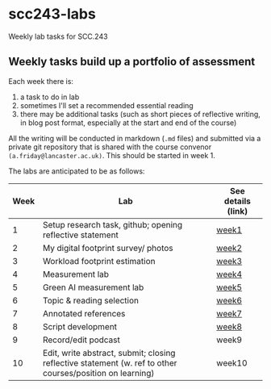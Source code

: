 # scc243-labs
Weekly lab tasks for SCC.243

## Weekly tasks build up a portfolio of assessment

Each week there is:

1. a task to do in lab
2. sometimes I'll set a recommended essential reading
3. there may be additional tasks (such as short pieces of reflective writing, in blog post format, especially at the start and end of the course)

All the writing will be conducted in markdown (`.md` files) and submitted via a private git repository that is shared with the course convenor `(a.friday@lancaster.ac.uk)`.  This should be started in week 1.

The labs are anticipated to be as follows:

| Week | Lab | See details (link) |
| ---  | --- | --- |
| 1 | Setup research task, github; opening reflective statement | [week1](week1/README.md) |
| 2 | My digital footprint survey/ photos | [week2](week2/README.md) |
| 3 | Workload footprint estimation | [week3](week3/README.md) |
| 4 | Measurement lab | [week4](week4/README.md) |
| 5 | Green AI measurement lab | [week5](week5/README.md) |
| 6 | Topic & reading selection | [week6](week6/README.md) |
| 7 | Annotated references | [week7](week7/README.md) |
| 8 | Script development  | [week8](week8/README.md) |
| 9 | Record/edit podcast | week9<!-- [week9](week9/README.md) --> |
| 10 | Edit, write abstract, submit; closing reflective statement (w. ref to other courses/position on learning) | week10<!-- [week10](week10/README.md) --> |
